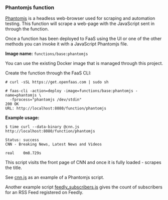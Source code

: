 ### Phantomjs function

[Phantomjs](http://phantomjs.org) is a headless web-browser used for scraping and automation testing. This function will scrape a web-page with the JavaScript sent in through the function.

Once a function has been deployed to FaaS using the UI or one of the other methods you can invoke it with a JavaScript Phantomjs file.

**Image name:** `functions/base:phantomjs`

You can use the existing Docker image that is managed through this project.

Create the function through the FaaS CLI:

```
# curl -sSL https://get.openfaas.com | sudo sh

# faas-cli -action=deploy -image=functions/base:phantomjs -name=phantomjs \
  -fprocess="phantomjs /dev/stdin"
200 OK
URL: http://localhost:8080/function/phantomjs
```

**Example usage:**

```
$ time curl --data-binary @cnn.js http://localhost:8080/function/phantomjs

Status: success
CNN - Breaking News, Latest News and Videos

real    0m8.729s
```

This script visits the front page of CNN and once it is fully loaded - scrapes the title.

See [cnn.js](https://github.com/ryskiwt/faas/tree/master/sample-functions/Phantomjs/cnn.js) as an example of a Phantomjs script.

Another example script [feedly_subscribers.js](https://github.com/ryskiwt/faas/tree/master/sample-functions/Phantomjs/feedly_subscribers.js) gives the count of subscribers for an RSS Feed registered on Feedly.

